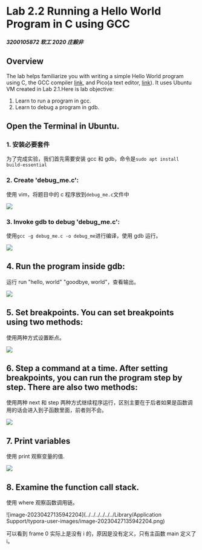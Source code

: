 # **Lab 2.2** Running a Hello World Program in C using GCC

##### 3200105872 软工 2020 庄毅非

## **Overview**

The lab helps familiarize you with writing a simple Hello World program using C, the GCC compiler [link](http://gcc.gnu.org/), and Pico(a text editor, [link](<http://en.wikipedia.org/wiki/Pico_(text_editor)>)). It uses Ubuntu VM created in Lab 2.1.Here is lab objective:

1. Learn to run a program in gcc.
2. Learn to debug a program in gdb.

## Open the Terminal in Ubuntu.

### 1. 安装必要套件

为了完成实验，我们首先需要安装 gcc 和 gdb，命令是`sudo apt install build-essential`

### 2. Create 'debug_me.c':

使用 vim，将题目中的 c 程序放到`debug_me.c`文件中

![](https://hutao-image-bed.oss-cn-hangzhou.aliyuncs.com/uPic/9NKvey.png)

### 3. Invoke gdb to debug 'debug_me.c':

使用`gcc -g debug_me.c -o debug_me`进行编译，使用 gdb 运行。

![](https://hutao-image-bed.oss-cn-hangzhou.aliyuncs.com/uPic/vfjyLU.png)

## 4. Run the program inside gdb:

运行 run "hello, world" "goodbye, world"，查看输出。

![](https://hutao-image-bed.oss-cn-hangzhou.aliyuncs.com/uPic/IOPhwx.png)

## 5. Set breakpoints. You can set breakpoints using two methods:

使用两种方式设置断点。

![](https://hutao-image-bed.oss-cn-hangzhou.aliyuncs.com/uPic/7NYVuv.png)

## 6. Step a command at a time. After setting breakpoints, you can run the program step by step. There are also two methods:

使用两种 next 和 step 两种方式继续程序运行，区别主要在于后者如果是函数调用的话会进入到子函数里面，前者则不会。

![](https://hutao-image-bed.oss-cn-hangzhou.aliyuncs.com/uPic/rUqLLq.png)

## 7. Print variables

使用 print 观察变量的值.

![](https://hutao-image-bed.oss-cn-hangzhou.aliyuncs.com/uPic/s97tdI.png)

## 8. Examine the function call stack.

使用 where 观察函数调用链。

![image-20230427135942204](../../../../../../Library/Application Support/typora-user-images/image-20230427135942204.png)

可以看到 frame 0 实际上是没有 i 的，原因是没有定义，只有主函数 main 定义了 i。
